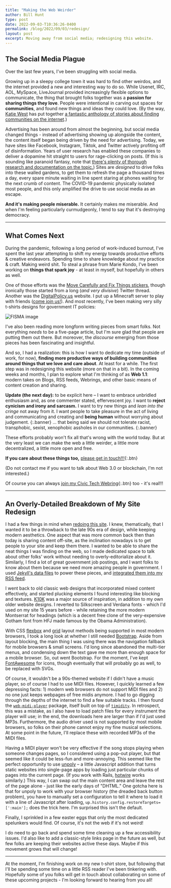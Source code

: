 ```yaml
---
title: "Making the Web Weirder"
author: Bill Hunt
type: post
date: 2022-09-03-T10:36:26-0400
permalink: /blog/2022/09/03/redesign/
layout: post
excerpt: Moving away from social media; redesigning this website.
---
```


## The Social Media Plague

Over the last few years, I've been struggling with social media.

Growing up in a sleepy college town it was hard to find other weirdos, and the internet provided a new and interesting way to do so. While Usenet, IRC, AOL, MySpace, LiveJournal provided increasingly flexible options to communicate, the thing that brought folks together was a **passion for sharing things they love**. People were intentional in carving out spaces for **communities**, and found new things and ideas they could love. (By the way, [Katie West](https://www.therealkatiewest.com/) has put together [a fantastic anthology of stories about finding communities on the internet](https://topatoco.com/products/mtt-birl).)

Advertising has been around from almost the beginning, but social media changed things - instead of advertising showing up alongside the content, the content itself began being driven by the need for advertising. Today, we have sites like Facebook, Instagram, Tiktok, and Twitter actively profiting off of disinformation. Years of user research has enabled these companies to deliver a dopamine hit straight to users for rage-clicking on posts. (If this is sounding like paranoid fantasy, note that [there's plenty of thorough research and documentation on the topic.](https://theconversation.com/how-cambridge-analyticas-facebook-targeting-model-really-worked-according-to-the-person-who-built-it-94078)) Sites are _designed_ to drive folks into these walled gardens, to get them to refresh the page a thousand times a day, every spare minute waiting in line spent staring at phones waiting for the next crumb of content. The COVID-19 pandemic physically isolated most people, and this only amplified the drive to use social media as an escape.

**And it's making people miserable.** It certainly makes me miserable. And when I'm feeling particularly curmudgeonly, I tend to say that it's destroying democracy.

---

## What Comes Next

During the pandemic, following a long period of work-induced burnout, I've spent the last year attempting to shift my energy towards productive efforts & creative endeavors. Spending time to share knowledge about my practice & craft. Making weird shit. To steal a phrase from Marie Kondo, I've been working on **things that spark joy** - at least in myself, but hopefully in others as well.

One of those efforts was the [Move Carefully and Fix Things stickers](/move-carefully/), though ironically those started from a long (_and very divisive_) Twitter thread. Another was the [DigitalPolicy.us](https://digitalpolicy.us/) website. I put up a Minecraft server to play with friends ([come join us!](https://twitter.com/krusynth/status/1555246435863494656)). And most recently, I've been making very silly t-shirts designs for government IT policies:

![FISMA image](https://billhunt.dev/uploads/2022/09/FISMA2b-small.png)

I've also been reading more longform writing pieces from smart folks. Not everything _needs_ to be a five-page article, but I'm sure glad that people are putting them out there. But moreover, the _discourse_ emerging from those pieces has been fascinating and insightful.

And so, I had a realization: this is how I want to dedicate my time (outside of work, for now), **finding more productive ways of building communities around things that we love and care about**. At least for a while. The first step was in redesigning this website (more on that in a bit). In the coming weeks and months, I plan to explore what I'm thinking of as **Web 1.1**: modern takes on Blogs, RSS feeds, Webrings, and other basic means of content creation and sharing.

**Update (the next day):** to be explicit here – I want to embrace unbridled enthusiasm and, as one commenter stated, effervescent joy. I want to **reject cynicism and irony and sarcasm.** I want to try new things and _lean into the cringe_ not away from it. I want people to take pleasure in the act of living and communicating and creating and **being human** without worrying about judgement.
{:.banner}
... that being said we should not tolerate racist, transphobic, sexist, xenophobic assholes in our communities.
{:.banner}

These efforts probably won't fix all that's wrong with the world today. But at the very least we can make the web a little weirder, a little more decentralized, a little more open and free.

**If you care about these things too,** [please get in touch!!!](mailto:hello@billhunt.email?subject=Let's%20Talk%20About%20Communities!){:.btn}

(Do not contact me if you want to talk about Web 3.0 or blockchain, I'm not interested.)

Of course you can always [join my Civic Tech Webring](/civic-tech-webring/){:.btn} too - it's real!!!

---

## An Overly-Detailed Breakdown of My Site Redesign

I had a few things in mind when [redoing this site](https://github.com/krusynth/billhunt.dev/tree/2022). I knew, thematically, that I wanted it to be a throwback to the late 90s era of design, while keeping modern aesthetics. One aspect that was more common back then than today is sharing content off-site, as the inclination nowadays is to get people to your site and keep them there. I wanted to be able to share the neat things I was finding on the web, so I made dedicated space to talk about other folks' work without needing to overly-editorialize about it. Similarly, I find a lot of great government job postings, and I want folks to know about them because we need more amazing people in government. I used [Jekyll's data files](https://jekyllrb.com/docs/datafiles/) to power these pieces, and [integrated them into my RSS feed](https://github.com/krusynth/billhunt.dev/blob/2022/feed.xml#L17).

I went back to old classic web designs that incorporated mixed content effectively, and started plucking elements I found interesting like blocking and textures. [K10K](http://www.cubancouncil.com/work/project/kaliber-10000) was a major source of inspiration, in addition to my own older website designs. I reverted to Silkscreen and Verdana fonts - which I'd used on my site 15 years before - while retaining the more modern Montserrat for headings (which is a decent free clone of the very-expensive Gotham font from HFJ made famous by the Obama Administration).

With CSS [flexbox](https://css-tricks.com/snippets/css/a-guide-to-flexbox/) and [grid](https://css-tricks.com/snippets/css/complete-guide-grid/) layout methods being supported in most modern browsers, I took a long look at whether I still needed [Bootstrap](https://getbootstrap.com/). Aside from layout blocking, the main thing I was using there was the navigation fallback for mobile browsers & small screens. I'd long since abandoned the multi-tier menus, and condensing down the text gave me more than enough space for a mobile browser. So, out went Bootstrap. For the moment, I've kept [FontAwesome](https://fontawesome.com/) for icons, though eventually that will probably go as well, to be replaced with SVGs.

Of course, it wouldn't be a 90s-themed website if I didn't have a music player, so of course I had to use MIDI files. However, I quickly learned a few depressing facts: 1) modern web browsers do not support MIDI files and 2) no one just keeps webpages of free midis anymore. I had to go digging through the depths of the internet to find a few suitable tracks. I then found the [`web-midi-player`](https://www.npmjs.com/package/web-midi-player) package, itself built on top of [`timidity`](https://www.npmjs.com/package/timidity). In retrospect, this was a mistake, as I also have to load patch files for every instrument the player will use; in the end, the downloads here are larger than if I'd just used MP3s. Furthermore, the audio driver used is not supported by most mobile browsers, so folks on their phone cannot enjoy my fine musical selections. At some point in the future, I'll replace these with recorded MP3s of the MIDI files.

Having a MIDI player won't be very effective if the song stops playing when someone changes pages, so I considered using a pop-out player, but that seemed like it could be less-fun and more-annoying. This seemed like the perfect opportunity to use [unpoly](https://unpoly.com/) – a little Javascript addition that turns static websites into single-page apps by loading just particular chunks of pages into the current page. (If you work with Rails, [hotwire](https://hotwired.dev/) works similarly.) This way, I can swap out the main content area and leave the rest of the page alone - just like the early days of "DHTML." One gotcha here is that for unpoly to work with your browser history (the dreaded back button problem), you have to manually set a configuration to tell it where to load it with a line of Javascript after loading, `up.history.config.restoreTargets=[':main'];` does the trick here. I'm surprised this isn't the default.

Finally, I sprinkled in a few easter eggs that only the most dedicated spelunkers would find. Of course, it's not the web if it's not weird!

I do need to go back and spend some time cleaning up a few accessibility issues. I'd also like to add a classic-style links page in the future as well, but few folks are keeping their websites active these days. Maybe if this movement grows that will change!

---

At the moment, I'm finishing work on my new t-shirt store, but following that I'll be spending some time on a little RSS reader I've been tinkering with. Hopefully some of you folks will get in touch about collaborating on some of these upcoming projects - I'm looking forward to hearing from you all!
